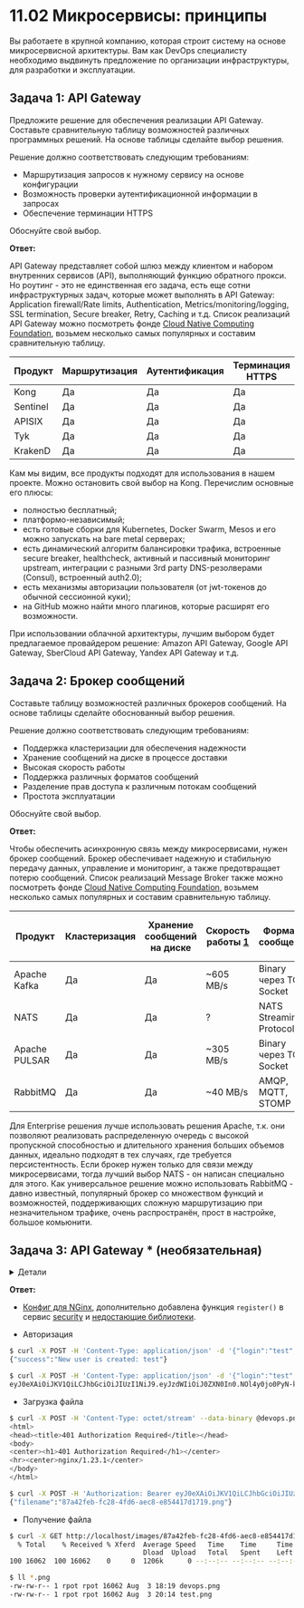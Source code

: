 
# 11.02 Микросервисы: принципы

Вы работаете в крупной компанию, которая строит систему на основе микросервисной архитектуры.
Вам как DevOps специалисту необходимо выдвинуть предложение по организации инфраструктуры, для разработки и эксплуатации.

## Задача 1: API Gateway 

Предложите решение для обеспечения реализации API Gateway. Составьте сравнительную таблицу возможностей различных программных решений. На основе таблицы сделайте выбор решения.

Решение должно соответствовать следующим требованиям:
- Маршрутизация запросов к нужному сервису на основе конфигурации
- Возможность проверки аутентификационной информации в запросах
- Обеспечение терминации HTTPS

Обоснуйте свой выбор.

__Ответ:__

API Gateway представляет собой шлюз между клиентом и набором внутренних сервисов (API), выполняющий функцию обратного прокси. Но роутинг - это не единственная его задача, есть еще сотни инфраструктурных задач, которые может выполнять в API Gateway: Application firewall/Rate limits, Authentication, Metrics/monitoring/logging, SSL termination, Secure breaker, Retry, Caching и т.д. Список реализаций API Gateway можно посмотреть  фонде [Cloud Native Computing Foundation](https://landscape.cncf.io/card-mode?category=api-gateway&grouping=category&sort=stars), возьмем несколько самых популярных и составим сравнительную таблицу.

| Продукт | Маршрутизация | Аутентификация | Терминация HTTPS |
|---|---|---|---|
| Kong | Да | Да | Да |
| Sentinel | Да | Да | Да |
| APISIX | Да | Да | Да |
| Tyk | Да | Да | Да |
| KrakenD | Да | Да | Да |

Кам мы видим, все продукты подходят для использования в нашем проекте. Можно остановить свой выбор на Kong. Перечислим основные его плюсы:  
- полностью бесплатный;
- платформо-независимый; 
- есть готовые сборки для Kubernetes, Docker Swarm, Mesos и его можно запускать на bare metal серверах; 
- есть динамический алгоритм балансировки трафика, встроенные secure breaker, healthcheck, активный и пассивный мониторинг upstream, интеграции с разными 3rd party DNS-резолверами (Consul), встроенный auth2.0);
- есть механизмы авторизации пользователя (от jwt-токенов до обычной сессионной куки);
- на GitHub можно найти много плагинов, которые расширят его возможности.

При использовании облачной архитектуры, лучшим выбором будет предлагаемое провайдером решение: Amazon API Gateway, Google API Gateway, SberCloud API Gateway, Yandex API Gateway и т.д.

## Задача 2: Брокер сообщений

Составьте таблицу возможностей различных брокеров сообщений. На основе таблицы сделайте обоснованный выбор решения.

Решение должно соответствовать следующим требованиям:
- Поддержка кластеризации для обеспечения надежности
- Хранение сообщений на диске в процессе доставки
- Высокая скорость работы
- Поддержка различных форматов сообщений
- Разделение прав доступа к различным потокам сообщений
- Простота эксплуатации

Обоснуйте свой выбор.

__Ответ:__

Чтобы обеспечить асинхронную связь между микросервисами, нужен брокер сообщений. Брокер обеспечивает надежную и стабильную передачу данных, управление и мониторинг, а также предотвращает потерю сообщений. Список реализаций Message Broker также можно посмотреть  фонде [Cloud Native Computing Foundation](https://landscape.cncf.io/card-mode?category=streaming-messaging&grouping=category&sort=stars), возьмем несколько самых популярных и составим сравнительную таблицу.

| Продукт | Кластеризация | Хранение сообщений на диске | Скорость работы [1] | Форматы сообщений | Разделение прав доступа на потоки | Простота эксплуатации [2] |
|---|---|---|---|---|---|---|
| Apache Kafka | Да | Да | ~605 MB/s | Binary через TCP Socket | Да | Сложно |
| NATS | Да | Да | ? | NATS Streaming Protocol | Да | Просто |
| Apache PULSAR | Да | Да | ~305 MB/s | Binary через TCP Socket | Да | Сложно |
| RabbitMQ | Да | Да | ~40 MB/s | AMQP, MQTT, STOMP | Да | Просто |

[1]: https://www.confluent.io/blog/kafka-fastest-messaging-system/
[2]: https://www.confluent.io/kafka-vs-pulsar/

Для Enterprise решения лучше использовать решения Apache, т.к. они позволяют реализовать распределенную очередь с высокой пропускной способностью и длительного хранения больших объемов данных, идеально подходят в тех случаях, где требуется персистентность. Если брокер нужен только для связи между микросервисами, тогда лучший выбор NATS - он написан специально для этого. Как универсальное решение можно использовать RabbitMQ - давно известный, популярный брокер со множеством функций и возможностей, поддерживающих сложную маршрутизацию при незначительном трафике, очень распространён, прост в настройке, большое комьюнити.

## Задача 3: API Gateway * (необязательная)

<details><summary>Детали</summary>

### Есть три сервиса:

**minio**
- Хранит загруженные файлы в бакете images
- S3 протокол

**uploader**
- Принимает файл, если он картинка сжимает и загружает его в minio
- POST /v1/upload

**security**
- Регистрация пользователя POST /v1/user
- Получение информации о пользователе GET /v1/user
- Логин пользователя POST /v1/token
- Проверка токена GET /v1/token/validation

### Необходимо воспользоваться любым балансировщиком и сделать API Gateway:

**POST /v1/register**
- Анонимный доступ.
- Запрос направляется в сервис security POST /v1/user

**POST /v1/token**
- Анонимный доступ.
- Запрос направляется в сервис security POST /v1/token

**GET /v1/user**
- Проверка токена. Токен ожидается в заголовке Authorization. Токен проверяется через вызов сервиса security GET /v1/token/validation/
- Запрос направляется в сервис security GET /v1/user

**POST /v1/upload**
- Проверка токена. Токен ожидается в заголовке Authorization. Токен проверяется через вызов сервиса security GET /v1/token/validation/
- Запрос направляется в сервис uploader POST /v1/upload

**GET /v1/user/{image}**
- Проверка токена. Токен ожидается в заголовке Authorization. Токен проверяется через вызов сервиса security GET /v1/token/validation/
- Запрос направляется в сервис minio  GET /images/{image}

### Ожидаемый результат

Результатом выполнения задачи должен быть docker compose файл запустив который можно локально выполнить следующие команды с успешным результатом.
Предполагается что для реализации API Gateway будет написан конфиг для NGinx или другого балансировщика нагрузки который будет запущен как сервис через docker-compose и будет обеспечивать балансировку и проверку аутентификации входящих запросов.

**Авторизация**
curl -X POST -H 'Content-Type: application/json' -d '{"login":"bob", "password":"qwe123"}' http://localhost/token

**Загрузка файла**

curl -X POST -H 'Authorization: Bearer eyJ0eXAiOiJKV1QiLCJhbGciOiJIUzI1NiJ9.eyJzdWIiOiJib2IifQ.hiMVLmssoTsy1MqbmIoviDeFPvo-nCd92d4UFiN2O2I' -H 'Content-Type: octet/stream' --data-binary @yourfilename.jpg http://localhost/upload

**Получение файла**
curl -X GET http://localhost/images/4e6df220-295e-4231-82bc-45e4b1484430.jpg

</details>

__Ответ:__

- [Конфиг для NGinx](./src/gateway/nginx.conf), дополнительно добавлена функция `register()` в сервис [security](./src/security/src/server.py) и [недостающие библиотеки](./src/security/requirements.txt).

- Авторизация

```BASH
$ curl -X POST -H 'Content-Type: application/json' -d '{"login":"test", "password":"secret"}' http://localhost/register
{"success":"New user is created: test"}

$ curl -X POST -H 'Content-Type: application/json' -d '{"login":"test", "password":"secret"}' http://localhost/token
eyJ0eXAiOiJKV1QiLCJhbGciOiJIUzI1NiJ9.eyJzdWIiOiJ0ZXN0In0.NOl4y0jo0PyN-k2PpIVkb-X7ESDSpgolPDUpEGC1dxk
```

- Загрузка файла

```BASH
$ curl -X POST -H 'Content-Type: octet/stream' --data-binary @devops.png http://localhost/upload
<html>
<head><title>401 Authorization Required</title></head>
<body>
<center><h1>401 Authorization Required</h1></center>
<hr><center>nginx/1.23.1</center>
</body>
</html>

$ curl -X POST -H 'Authorization: Bearer eyJ0eXAiOiJKV1QiLCJhbGciOiJIUzI1NiJ9.eyJzdWIiOiJ0ZXN0In0.NOl4y0jo0PyN-k2PpIVkb-X7ESDSpgolPDUpEGC1dxk' -H 'Content-Type: octet/stream' --data-binary @devops.png http://localhost/upload
{"filename":"87a42feb-fc28-4fd6-aec8-e854417d1719.png"}
```

- Получение файла

```BASH
$ curl -X GET http://localhost/images/87a42feb-fc28-4fd6-aec8-e854417d1719.png > test.png
  % Total    % Received % Xferd  Average Speed   Time    Time     Time  Current
                                 Dload  Upload   Total   Spent    Left  Speed
100 16062  100 16062    0     0  1206k      0 --:--:-- --:--:-- --:--:-- 1206k

$ ll *.png
-rw-rw-r-- 1 rpot rpot 16062 Aug  3 18:19 devops.png
-rw-rw-r-- 1 rpot rpot 16062 Aug  3 20:14 test.png
```
